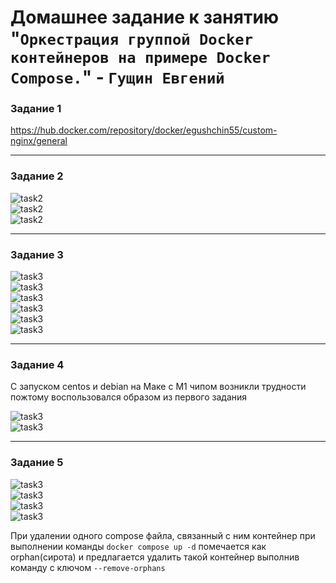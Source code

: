 # Домашнее задание к занятию "`Оркестрация группой Docker контейнеров на примере Docker Compose.`" - `Гущин Евгений`

### Задание 1

https://hub.docker.com/repository/docker/egushchin55/custom-nginx/general

---

### Задание 2

![task2](../../../img/14_Virt/HW4/2_1.png)  
![task2](../../../img/14_Virt/HW4/2_2.png)  
![task2](../../../img/14_Virt/HW4/2_3.png)  

---

### Задание 3

![task3](../../../img/14_Virt/HW4/3_1.png)  
![task3](../../../img/14_Virt/HW4/3_2.png)  
![task3](../../../img/14_Virt/HW4/3_3.png)  
![task3](../../../img/14_Virt/HW4/3_4.png)  
![task3](../../../img/14_Virt/HW4/3_5.png)  
![task3](../../../img/14_Virt/HW4/3_6.png)  

---

### Задание 4

С запуском centos и debian на Маке с М1 чипом возникли трудности пожтому воспользовался образом из первого задания

![task3](../../../img/14_Virt/HW4/4_1.png)  
![task3](../../../img/14_Virt/HW4/4_2.png)  

---

### Задание 5

![task3](../../../img/14_Virt/HW4/5_1.png)  
![task3](../../../img/14_Virt/HW4/5_2.png)  
![task3](../../../img/14_Virt/HW4/5_3.png)  
![task3](../../../img/14_Virt/HW4/5_4.png)  

При удалении одного compose файла, связанный с ним контейнер при выполнении команды `docker compose up -d` помечается как orphan(сирота) и предлагается удалить такой контейнер выполнив команду с ключом `--remove-orphans`